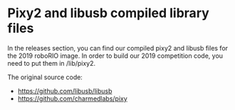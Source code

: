 # Pixy2 and libusb compiled library files

In the releases section, you can find our compiled pixy2 and libusb files for the 2019 roboRIO image. In order to build our 2019 competition code, you need to put them in /lib/pixy2.

The original source code:

* https://github.com/libusb/libusb
* https://github.com/charmedlabs/pixy
